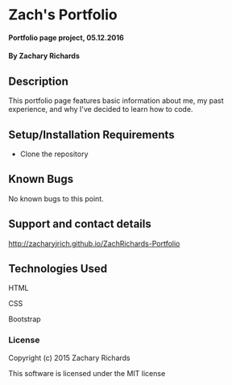 # Zach's Portfolio

#### Portfolio page project, 05.12.2016

#### By Zachary Richards

## Description

This portfolio page features basic information about me, my past experience, and why I've decided to learn how to code.

## Setup/Installation Requirements

* Clone the repository

## Known Bugs

No known bugs to this point.

## Support and contact details

http://zacharyjrich.github.io/ZachRichards-Portfolio

## Technologies Used

HTML

CSS

Bootstrap

### License

Copyright (c) 2015 Zachary Richards

This software is licensed under the MIT license
